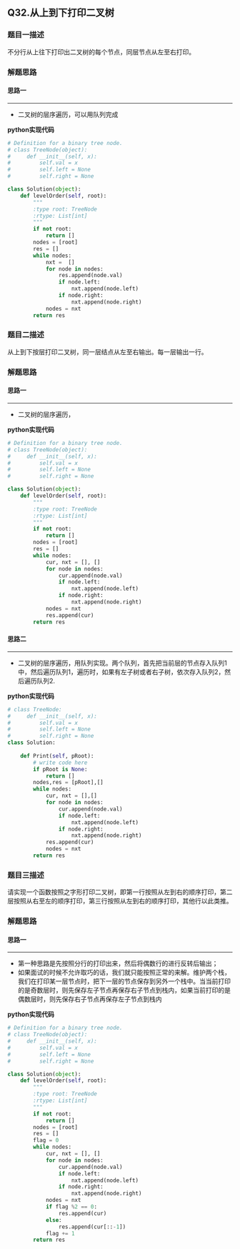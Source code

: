 ## Q32.从上到下打印二叉树
### 题目一描述
不分行从上往下打印出二叉树的每个节点，同层节点从左至右打印。
### 解题思路
#### 思路一
****
- 二叉树的层序遍历，可以用队列完成

**python实现代码**
```python
# Definition for a binary tree node.
# class TreeNode(object):
#     def __init__(self, x):
#         self.val = x
#         self.left = None
#         self.right = None

class Solution(object):
    def levelOrder(self, root):
        """
        :type root: TreeNode
        :rtype: List[int]
        """
        if not root:
            return []
        nodes = [root]
        res = []
        while nodes:
            nxt =  []
            for node in nodes:
                res.append(node.val)
                if node.left:
                    nxt.append(node.left)
                if node.right:
                    nxt.append(node.right)
            nodes = nxt
        return res
```

### 题目二描述
从上到下按层打印二叉树，同一层结点从左至右输出。每一层输出一行。
### 解题思路
#### 思路一
****
- 二叉树的层序遍历，

**python实现代码**
```python
# Definition for a binary tree node.
# class TreeNode(object):
#     def __init__(self, x):
#         self.val = x
#         self.left = None
#         self.right = None

class Solution(object):
    def levelOrder(self, root):
        """
        :type root: TreeNode
        :rtype: List[int]
        """
        if not root:
            return []
        nodes = [root]
        res = []
        while nodes:
            cur, nxt = [], []
            for node in nodes:
                cur.append(node.val)
                if node.left:
                    nxt.append(node.left)
                if node.right:
                    nxt.append(node.right)
            nodes = nxt
            res.append(cur)
        return res
```

#### 思路二
****
- 二叉树的层序遍历，用队列实现。两个队列，首先把当前层的节点存入队列1中，然后遍历队列1，遍历时，如果有左子树或者右子树，依次存入队列2，然后遍历队列2.

**python实现代码**
```python
# class TreeNode:
#     def __init__(self, x):
#         self.val = x
#         self.left = None
#         self.right = None
class Solution:
    
    def Print(self, pRoot):
        # write code here
        if pRoot is None:
            return []
        nodes,res = [pRoot],[]
        while nodes:
            cur, nxt = [],[]
            for node in nodes:
                cur.append(node.val)
                if node.left:
                    nxt.append(node.left)
                if node.right:
                    nxt.append(node.right)
            res.append(cur)
            nodes = nxt
        return res
```
### 题目三描述
请实现一个函数按照之字形打印二叉树，即第一行按照从左到右的顺序打印，第二层按照从右至左的顺序打印，第三行按照从左到右的顺序打印，其他行以此类推。
### 解题思路
#### 思路一
****
- 第一种思路是先按照分行的打印出来，然后将偶数行的进行反转后输出；
- 如果面试的时候不允许取巧的话，我们就只能按照正常的来解。维护两个栈，我们在打印某一层节点时，把下一层的节点保存到另外一个栈中。当当前打印的是奇数层时，则先保存左子节点再保存右子节点到栈内，如果当前打印的是偶数层时，则先保存右子节点再保存左子节点到栈内

**python实现代码**
```python
# Definition for a binary tree node.
# class TreeNode(object):
#     def __init__(self, x):
#         self.val = x
#         self.left = None
#         self.right = None

class Solution(object):
    def levelOrder(self, root):
        """
        :type root: TreeNode
        :rtype: List[int]
        """
        if not root:
            return []
        nodes = [root]
        res = []
        flag = 0
        while nodes:
            cur, nxt = [], []
            for node in nodes:
                cur.append(node.val)
                if node.left:
                    nxt.append(node.left)
                if node.right:
                    nxt.append(node.right)
            nodes = nxt
            if flag %2 == 0:
                res.append(cur)
            else:
                res.append(cur[::-1])
            flag += 1
        return res
```